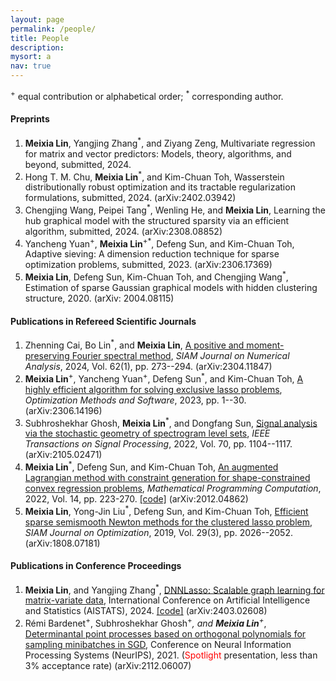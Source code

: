 ```yaml
---
layout: page
permalink: /people/
title: People
description: 
mysort: a
nav: true
---
```


<sup>+</sup> equal contribution or alphabetical order; <sup>*</sup> corresponding author.

<h4>Preprints</h4>

1. <strong>Meixia Lin</strong>, Yangjing Zhang<sup>*</sup>, and Ziyang Zeng, Multivariate regression for matrix and vector predictors: Models, theory, algorithms, and beyond, submitted, 2024.
2. Hong T. M. Chu, <strong>Meixia Lin</strong><sup>*</sup>, and Kim-Chuan Toh, Wasserstein distributionally robust optimization and its tractable regularization formulations, submitted, 2024. (arXiv:2402.03942)
3. Chengjing Wang, Peipei Tang<sup>*</sup>, Wenling He, and <strong>Meixia Lin</strong>, Learning the hub graphical model with the structured sparsity via an efficient algorithm, submitted, 2024. (arXiv:2308.08852)
4. Yancheng Yuan<sup>+</sup>, <strong>Meixia Lin</strong><sup>+*</sup>, Defeng Sun, and Kim-Chuan Toh, Adaptive sieving: A dimension reduction technique for sparse optimization problems, submitted, 2023. (arXiv:2306.17369)
5. <strong>Meixia Lin</strong>, Defeng Sun, Kim-Chuan Toh, and Chengjing Wang<sup>*</sup>, Estimation of sparse Gaussian graphical models with hidden clustering structure, 2020. (arXiv: 2004.08115)


<h4>Publications in Refereed Scientific Journals</h4>

1. Zhenning Cai, Bo Lin<sup>*</sup>, and <strong>Meixia Lin</strong>, <a href="https://epubs.siam.org/doi/10.1137/23M1563918" style="text-decoration: underline;"> A positive and moment-preserving Fourier spectral method</a>, _SIAM Journal on Numerical Analysis_, 2024, Vol. 62(1), pp. 273--294. (arXiv:2304.11847)
2. <strong>Meixia Lin</strong><sup>+</sup>, Yancheng Yuan<sup>+</sup>, Defeng Sun<sup>*</sup>, and Kim-Chuan Toh, <a href="https://www.tandfonline.com/doi/full/10.1080/10556788.2023.2253356" style="text-decoration: underline;"> A highly efficient algorithm for solving exclusive lasso problems</a>, _Optimization Methods and Software_, 2023, pp. 1--30. (arXiv:2306.14196)
3. Subhroshekhar Ghosh, <strong>Meixia Lin</strong><sup>*</sup>, and Dongfang Sun, <a href="https://ieeexplore.ieee.org/document/9720125" style="text-decoration: underline;"> Signal analysis via the stochastic geometry of spectrogram level sets</a>, _IEEE Transactions on Signal Processing_, 2022, Vol. 70, pp. 1104--1117. (arXiv:2105.02471)
4. <strong>Meixia Lin</strong><sup>*</sup>, Defeng Sun, and Kim-Chuan Toh, <a href="https://link.springer.com/article/10.1007/s12532-021-00210-0" style="text-decoration: underline;"> An augmented Lagrangian method with constraint generation for shape-constrained convex regression problems</a>, _Mathematical Programming Computation_, 2022, Vol. 14, pp. 223-270. <a href="https://doi.org/10.5281/zenodo.5543733" style="text-decoration: underline;">[code]</a> (arXiv:2012.04862)
5. <strong>Meixia Lin</strong>, Yong-Jin Liu<sup>*</sup>, Defeng Sun, and Kim-Chuan Toh, <a href="https://epubs.siam.org/doi/abs/10.1137/18M1207752" style="text-decoration: underline;"> Efficient sparse semismooth Newton methods for the clustered lasso problem</a>, _SIAM Journal on Optimization_, 2019, Vol. 29(3), pp. 2026--2052. (arXiv:1808.07181)




<h4>Publications in Conference Proceedings</h4>

1. <strong>Meixia Lin</strong>, and Yangjing Zhang<sup>*</sup>, <a href="https://proceedings.mlr.press/v238/lin24b.html" style="text-decoration: underline;"> DNNLasso: Scalable graph learning for matrix-variate data</a>, International Conference on Artificial Intelligence and Statistics (AISTATS), 2024. <a href="https://github.com/YangjingZhang/DNNLasso" style="text-decoration: underline;">[code]</a> (arXiv:2403.02608)
2. Rémi Bardenet<sup>+</sup>, Subhroshekhar Ghosh<sup>+*</sup>, and <strong>Meixia Lin</strong><sup>+*</sup>, <a href="https://dl.acm.org/doi/10.5555/3540261.3541502" style="text-decoration: underline;"> Determinantal point processes based on orthogonal polynomials for sampling minibatches in SGD</a>, Conference on Neural Information Processing Systems (NeurIPS), 2021. (<span style="color:red">Spotlight</span> presentation, less than 3% acceptance rate) (arXiv:2112.06007)
   


